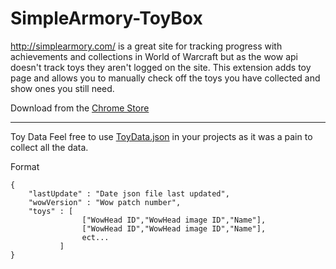 # SimpleArmory-ToyBox

http://simplearmory.com/ is a great site for tracking progress with achievements and collections in World of Warcraft but as the wow api doesn't track toys they aren't logged on the site. This extension adds toy page and allows you to manually check off the toys you have collected and show ones you still need.

Download from the <a href="https://chrome.google.com/webstore/detail/simple-armory-toy-box/cipjopjhpjmiikddfneebahneledggjl"> Chrome Store </a>

--- 
Toy Data
Feel free to use <a href="https://raw.githubusercontent.com/MrLuxan/SimpleArmory-ToyBox/master/ToyData.json">ToyData.json</a> in your projects as it was a pain to collect all the data.

Format
```
{
	"lastUpdate" : "Date json file last updated",
	"wowVersion" : "Wow patch number",
	"toys" : [
		   		["WowHead ID","WowHead image ID","Name"],
		   		["WowHead ID","WowHead image ID","Name"],
		   		ect...
		   ]
}
```
